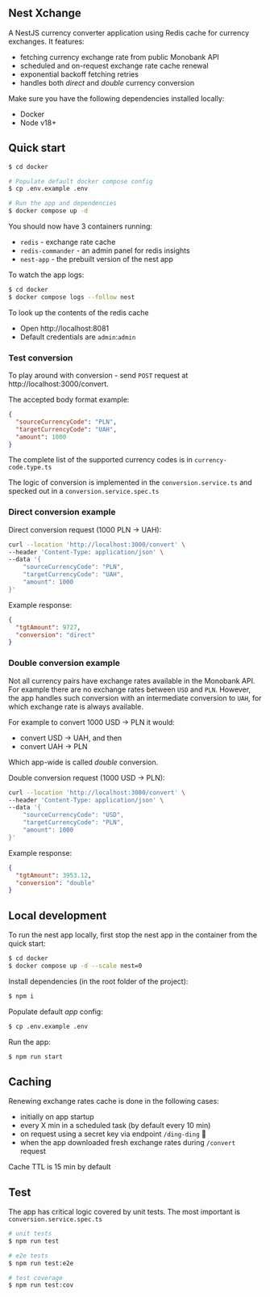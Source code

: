 ## Nest Xchange
A NestJS currency converter application using Redis cache for currency exchanges. 
It features:
- fetching currency exchange rate from public Monobank API
- scheduled and on-request exchange rate cache renewal 
- exponential backoff fetching retries
- handles both _direct_ and _double_ currency conversion

Make sure you have the following dependencies installed locally:
- Docker
- Node v18+

## Quick start
```bash
$ cd docker

# Populate default docker compose config
$ cp .env.example .env

# Run the app and dependencies
$ docker compose up -d
```

You should now have 3 containers running:
- `redis` - exchange rate cache
- `redis-commander` - an admin panel for redis insights
- `nest-app` - the prebuilt version of the nest app

To watch the app logs:
```bash
$ cd docker
$ docker compose logs --follow nest
```

To look up the contents of the redis cache
- Open http://localhost:8081
- Default credentials are `admin`:`admin`

### Test conversion

To play around with conversion - send `POST` request at http://localhost:3000/convert. 

The accepted body format example:

```json
{
  "sourceCurrencyCode": "PLN",
  "targetCurrencyCode": "UAH",
  "amount": 1000
}
```

The complete list of the supported currency codes is in `currency-code.type.ts`

The logic of conversion is implemented in the `conversion.service.ts` and specked out in a `conversion.service.spec.ts` 

### Direct conversion example

Direct conversion request (1000 PLN → UAH):
```bash
curl --location 'http://localhost:3000/convert' \
--header 'Content-Type: application/json' \
--data '{
    "sourceCurrencyCode": "PLN",
    "targetCurrencyCode": "UAH",
    "amount": 1000
}'
```

Example response:
```json
{ 
  "tgtAmount": 9727, 
  "conversion": "direct"
}
```

### Double conversion example
Not all currency pairs have exchange rates available in the Monobank API. 
For example there are no exchange rates between `USD` and `PLN`. 
However, the app handles such conversion with an intermediate conversion to `UAH`, for which exchange rate is always available.

For example to convert 1000 USD → PLN it would:
- convert USD → UAH, and then
- convert UAH → PLN

Which app-wide is called _double_ conversion. 

Double conversion request (1000 USD → PLN):
```bash
curl --location 'http://localhost:3000/convert' \
--header 'Content-Type: application/json' \
--data '{
    "sourceCurrencyCode": "USD",
    "targetCurrencyCode": "PLN",
    "amount": 1000
}'
```

Example response:
```json
{
  "tgtAmount": 3953.12,
  "conversion": "double"
}
```

## Local development
To run the nest app locally, first stop the nest app in the container from the quick start:
```bash
$ cd docker
$ docker compose up -d --scale nest=0
```

Install dependencies (in the root folder of the project):
```bash
$ npm i
```

Populate default _app_ config:
```bash
$ cp .env.example .env
```

Run the app:
```bash
$ npm run start
```

## Caching
Renewing exchange rates cache is done in the following cases:
- initially on app startup
- every X min in a scheduled task (by default every 10 min)
- on request using a secret key via endpoint `/ding-ding` 🤫
- when the app downloaded fresh exchange rates during `/convert` request

Cache TTL is 15 min by default

## Test

The app has critical logic covered by unit tests. The most important is `conversion.service.spec.ts` 

```bash
# unit tests
$ npm run test

# e2e tests
$ npm run test:e2e

# test coverage
$ npm run test:cov
```
